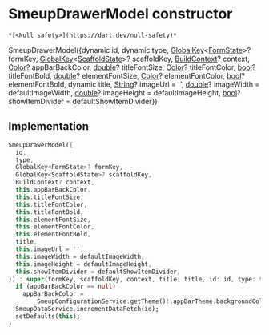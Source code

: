 


# SmeupDrawerModel constructor




    *[<Null safety>](https://dart.dev/null-safety)*



SmeupDrawerModel({dynamic id, dynamic type, [GlobalKey](https://api.flutter.dev/flutter/widgets/GlobalKey-class.html)&lt;[FormState](https://api.flutter.dev/flutter/widgets/FormState-class.html)>? formKey, [GlobalKey](https://api.flutter.dev/flutter/widgets/GlobalKey-class.html)&lt;[ScaffoldState](https://api.flutter.dev/flutter/material/ScaffoldState-class.html)>? scaffoldKey, [BuildContext](https://api.flutter.dev/flutter/widgets/BuildContext-class.html)? context, [Color](https://api.flutter.dev/flutter/dart-ui/Color-class.html)? appBarBackColor, [double](https://api.flutter.dev/flutter/dart-core/double-class.html)? titleFontSize, [Color](https://api.flutter.dev/flutter/dart-ui/Color-class.html)? titleFontColor, [bool](https://api.flutter.dev/flutter/dart-core/bool-class.html)? titleFontBold, [double](https://api.flutter.dev/flutter/dart-core/double-class.html)? elementFontSize, [Color](https://api.flutter.dev/flutter/dart-ui/Color-class.html)? elementFontColor, [bool](https://api.flutter.dev/flutter/dart-core/bool-class.html)? elementFontBold, dynamic title, [String](https://api.flutter.dev/flutter/dart-core/String-class.html)? imageUrl = '', [double](https://api.flutter.dev/flutter/dart-core/double-class.html)? imageWidth = defaultImageWidth, [double](https://api.flutter.dev/flutter/dart-core/double-class.html)? imageHeight = defaultImageHeight, [bool](https://api.flutter.dev/flutter/dart-core/bool-class.html)? showItemDivider = defaultShowItemDivider})





## Implementation

```dart
SmeupDrawerModel({
  id,
  type,
  GlobalKey<FormState>? formKey,
  GlobalKey<ScaffoldState>? scaffoldKey,
  BuildContext? context,
  this.appBarBackColor,
  this.titleFontSize,
  this.titleFontColor,
  this.titleFontBold,
  this.elementFontSize,
  this.elementFontColor,
  this.elementFontBold,
  title,
  this.imageUrl = '',
  this.imageWidth = defaultImageWidth,
  this.imageHeight = defaultImageHeight,
  this.showItemDivider = defaultShowItemDivider,
}) : super(formKey, scaffoldKey, context, title: title, id: id, type: type) {
  if (appBarBackColor == null)
    appBarBackColor =
        SmeupConfigurationService.getTheme()!.appBarTheme.backgroundColor;
  SmeupDataService.incrementDataFetch(id);
  setDefaults(this);
}
```







